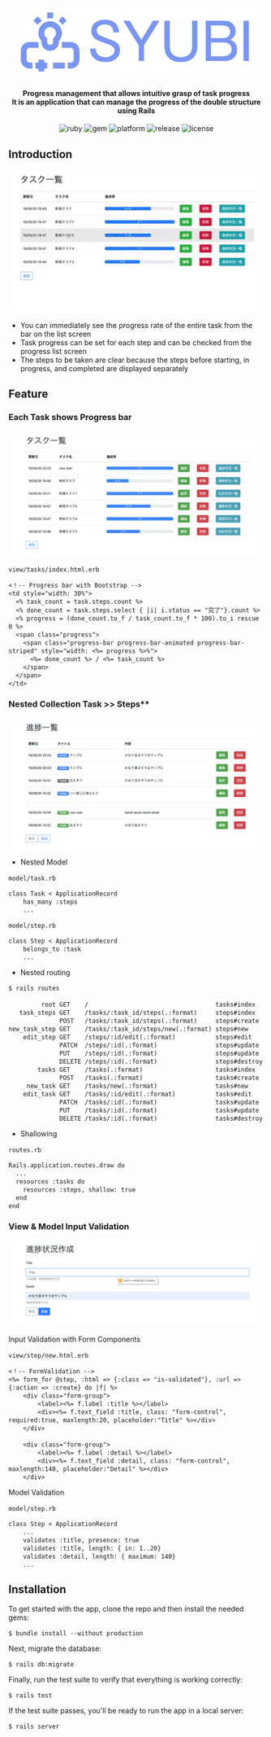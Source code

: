 <p align="center">
<img alt="logo" src="https://github.com/cororine22/SYUBI/blob/garage/garage/logo.png?raw=true">
</p>

<H4 align="center">
Progress management that allows intuitive grasp of task progress<br>
It is an application that can manage the progress of the double structure using Rails
</H4>

<p align="center">
<img alt="ruby" src="http://img.shields.io/badge/language-Ruby2.5.3-orange.svg?style=flat">
<img alt="gem" src="http://img.shields.io/badge/gem-2.0.2-orange.svg?style=flat">
<img alt="platform" src="http://img.shields.io/badge/platform-web-green.svg?style=flat">
<img alt="release" src="http://img.shields.io/badge/release-v0.0.1-green.svg?style=flat">
<img alt="license" src="http://img.shields.io/badge/license-MIT-blue.svg?style=flat">
</p>

## Introduction
<p align="center">
 <img alt="demo" src="https://github.com/cororine22/SYUBI/blob/garage/garage/demo.gif?raw=true">
</p>

- You can immediately see the progress rate of the entire task from the bar on the list screen
- Task progress can be set for each step and can be checked from the progress list screen
- The steps to be taken are clear because the steps before starting, in progress, and completed are displayed separately

## Feature

### Each Task shows Progress bar
<div align="center">
 <img alt="main" src="https://github.com/cororine22/SYUBI/blob/garage/garage/main.png?raw=true">
</div>

`view/tasks/index.html.erb`
```
<！-- Progress bar with Bootstrap -->
<td style="width: 30%">
  <% task_count = task.steps.count %>
  <% done_count = task.steps.select { |i| i.status == "完了"}.count %>
  <% progress = (done_count.to_f / task_count.to_f * 100).to_i rescue 0 %>
  <span class="progress">
    <span class="progress-bar progress-bar-animated progress-bar-striped" style="width: <%= progress %>%">
      <%= done_count %> / <%= task_count %>
    </span>
  </span>
</td>
```

### Nested Collection Task >> Steps**
<div align="center">
 <img alt="steps" src="https://github.com/cororine22/SYUBI/blob/garage/garage/steps.png?raw=true">
</div>

- Nested Model

`model/task.rb`
```
class Task < ApplicationRecord
    has_many :steps
    ...
```

`model/step.rb`
```
class Step < ApplicationRecord
    belongs_to :task
    ...
```


- Nested routing

```
$ rails routes

         root GET    /                                   tasks#index
   task_steps GET    /tasks/:task_id/steps(.:format)     steps#index
              POST   /tasks/:task_id/steps(.:format)     steps#create
new_task_step GET    /tasks/:task_id/steps/new(.:format) steps#new
    edit_step GET    /steps/:id/edit(.:format)           steps#edit
              PATCH  /steps/:id(.:format)                steps#update
              PUT    /steps/:id(.:format)                steps#update
              DELETE /steps/:id(.:format)                steps#destroy
        tasks GET    /tasks(.:format)                    tasks#index
              POST   /tasks(.:format)                    tasks#create
     new_task GET    /tasks/new(.:format)                tasks#new
    edit_task GET    /tasks/:id/edit(.:format)           tasks#edit
              PATCH  /tasks/:id(.:format)                tasks#update
              PUT    /tasks/:id(.:format)                tasks#update
              DELETE /tasks/:id(.:format)                tasks#destroy
```


- Shallowing

`routes.rb`
```
Rails.application.routes.draw do
  ...
  resources :tasks do
    resources :steps, shallow: true
  end
end
```

### View & Model Input Validation
<div align="center">
 <img alt="validation" src="https://github.com/cororine22/SYUBI/blob/garage/garage/validation.png?raw=true">
</div>

Input Validation with Form Components

`view/step/new.html.erb`
```
<！-- FormValidation -->
<%= form_for @step, :html => {:class => "is-validated"}, :url => {:action => :create} do |f| %>
    <div class="form-group">
        <label><%= f.label :title %></label>
        <div><%= f.text_field :title, class: "form-control", required:true, maxlength:20, placeholder:"Title" %></div>
    </div>
  
    <div class="form-group">
        <label><%= f.label :detail %></label>
        <div><%= f.text_field :detail, class: "form-control", maxlength:140, placeholder:"Detail" %></div>
    </div>
```

Model Validation

`model/step.rb`
```
class Step < ApplicationRecord
    ...
    validates :title, presence: true
    validates :title, length: { in: 1..20}
    validates :detail, length: { maximum: 140}
    ...
```


## Installation
To get started with the app, clone the repo and then install the needed gems:

```
$ bundle install --without production
```

Next, migrate the database:

```
$ rails db:migrate
```

Finally, run the test suite to verify that everything is working correctly:

```
$ rails test
```

If the test suite passes, you'll be ready to run the app in a local server:

```
$ rails server
```


